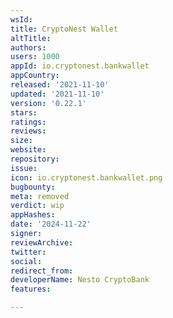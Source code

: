 ```yaml
---
wsId: 
title: CryptoNest Wallet
altTitle: 
authors: 
users: 1000
appId: io.cryptonest.bankwallet
appCountry: 
released: '2021-11-10'
updated: '2021-11-10'
version: '0.22.1'
stars: 
ratings: 
reviews: 
size: 
website: 
repository: 
issue: 
icon: io.cryptonest.bankwallet.png
bugbounty: 
meta: removed
verdict: wip
appHashes: 
date: '2024-11-22'
signer: 
reviewArchive: 
twitter: 
social: 
redirect_from: 
developerName: Nesto CryptoBank
features: 

---
```


